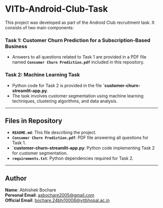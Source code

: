 # **VITb-Android-Club-Task**

This project was developed as part of the Android Club recruitment task. It consists of two main components:

### **Task 1: Customer Churn Prediction for a Subscription-Based Business**
- Answers to all questions related to Task 1 are provided in a PDF file named **`Consumer Churn Prediction.pdf`** included in this repository.

### **Task 2: Machine Learning Task**
- Python code for Task 2 is provided in the file **`customer-churn-streamlit-app.py**.
- The task involves customer segmentation using machine learning techniques, clustering algorithms, and data analysis.

---

## **Files in Repository**
- **`README.md`**: This file describing the project.
- **`Consumer Churn Prediction.pdf`**: PDF file answering all questions for Task 1.
- **`customer-churn-streamlit-app.py**: Python code implementing Task 2 for customer segmentation.
- **`requirements.txt`**: Python dependencies required for Task 2.

---

## **Author**
**Name**: Abhishek Bochare  
**Personal Email**: [asbochare2005@gmail.com](mailto:asbochare2005@gmail.com)  
**Official Email**: [bochare.24bhi10006@vitbhopal.ac.in](mailto:bochare.24bhi10006@vitbhopal.ac.in)



